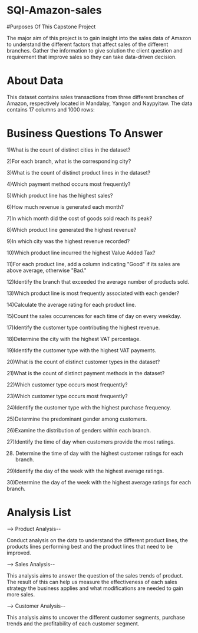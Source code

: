 # SQl-Amazon-sales

#Purposes Of This Capstone Project


The major aim of this project is to gain insight into the sales data of Amazon to understand the different factors that affect sales of the different branches. Gather the information to give solution the client question and requirement that improve sales so they can take data-driven decision.


# About Data

This dataset contains sales transactions from three different branches of Amazon, respectively located in Mandalay, Yangon and Naypyitaw. The data contains 17 columns and 1000 rows:



            

# Business Questions To Answer

1)What is the count of distinct cities in the dataset?

2)For each branch, what is the corresponding city?

3)What is the count of distinct product lines in the dataset?

4)Which payment method occurs most frequently?

5)Which product line has the highest sales?

6)How much revenue is generated each month?

7)In which month did the cost of goods sold reach its peak?

8)Which product line generated the highest revenue?

9)In which city was the highest revenue recorded?

10)Which product line incurred the highest Value Added Tax?

11)For each product line, add a column indicating "Good" if its sales are above average, otherwise "Bad."

12)Identify the branch that exceeded the average number of products sold.

13)Which product line is most frequently associated with each gender?

14)Calculate the average rating for each product line.

15)Count the sales occurrences for each time of day on every weekday.

17)Identify the customer type contributing the highest revenue.

18)Determine the city with the highest VAT percentage.

19)Identify the customer type with the highest VAT payments.

20)What is the count of distinct customer types in the dataset?

21)What is the count of distinct payment methods in the dataset?

22)Which customer type occurs most frequently?

23)Which customer type occurs most frequently?

24)Identify the customer type with the highest purchase frequency.

25)Determine the predominant gender among customers.

26)Examine the distribution of genders within each branch.

27)Identify the time of day when customers provide the most ratings.

28) Determine the time of day with the highest customer ratings for each branch.

29)Identify the day of the week with the highest average ratings.

30)Determine the day of the week with the highest average ratings for each branch.




# Analysis List



--> Product Analysis--


Conduct analysis on the data to understand the different product lines, the products lines performing best and the product lines that need to be improved.




--> Sales Analysis--



This analysis aims to answer the question of the sales trends of product. The result of this can help us measure the effectiveness of each sales strategy the business applies and what modifications are needed to gain more sales.




--> Customer Analysis--


This analysis aims to uncover the different customer segments, purchase trends and the profitability of each customer segment.


